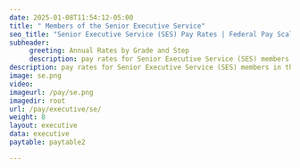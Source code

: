 ```yaml
---
date: 2025-01-08T11:54:12-05:00
title: " Members of the Senior Executive Service"
seo_title: "Senior Executive Service (SES) Pay Rates | Federal Pay Scales "
subheader:
     greeting: Annual Rates by Grade and Step
     description: pay rates for Senior Executive Service (SES) members in the federal government. Find detailed SES salary information here.
description: pay rates for Senior Executive Service (SES) members in the federal government. Find detailed SES salary information here.
image: se.png
video: 
imageurl: /pay/se.png
imagedir: root
url: /pay/executive/se/
weight: 8
layout: executive
data: executive
paytable: paytable2

---
```


